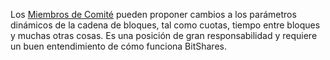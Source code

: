 Los [Miembros de Comité](introduction/committee) pueden proponer cambios a los parámetros dinámicos de la cadena de bloques, tal como cuotas, tiempo entre bloques y muchas otras cosas. Es una posición de gran responsabilidad y requiere un buen entendimiento de cómo funciona BitShares.